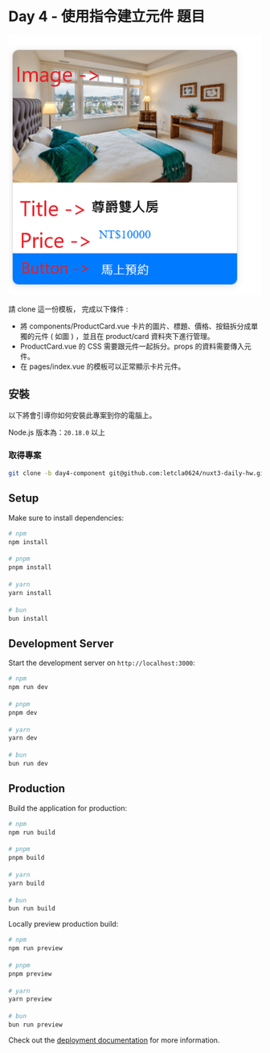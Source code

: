 # Day 4 - 使用指令建立元件 題目

![題目示意圖](image.png)

請 clone 這一份模板， 完成以下條件 :

- 將 components/ProductCard.vue 卡片的圖片、標題、價格、按鈕拆分成單獨的元件 ( 如圖 ) ，並且在 product/card 資料夾下進行管理。
- ProductCard.vue 的 CSS 需要跟元件一起拆分。props 的資料需要傳入元件。
- 在 pages/index.vue 的模板可以正常顯示卡片元件。

## 安裝

以下將會引導你如何安裝此專案到你的電腦上。

Node.js 版本為：`20.18.0` 以上

### 取得專案

```bash
git clone -b day4-component git@github.com:letcla0624/nuxt3-daily-hw.git day4-component
```

## Setup

Make sure to install dependencies:

```bash
# npm
npm install

# pnpm
pnpm install

# yarn
yarn install

# bun
bun install
```

## Development Server

Start the development server on `http://localhost:3000`:

```bash
# npm
npm run dev

# pnpm
pnpm dev

# yarn
yarn dev

# bun
bun run dev
```

## Production

Build the application for production:

```bash
# npm
npm run build

# pnpm
pnpm build

# yarn
yarn build

# bun
bun run build
```

Locally preview production build:

```bash
# npm
npm run preview

# pnpm
pnpm preview

# yarn
yarn preview

# bun
bun run preview
```

Check out the [deployment documentation](https://nuxt.com/docs/getting-started/deployment) for more information.
